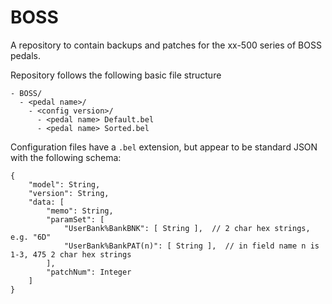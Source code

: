 # BOSS

A repository to contain backups and patches for the xx-500 series of BOSS pedals.

Repository follows the following basic file structure

    - BOSS/
      - <pedal name>/
        - <config version>/
          - <pedal name> Default.bel
          - <pedal name> Sorted.bel

Configuration files have a `.bel` extension, but appear to be standard JSON with the following schema:

    {
        "model": String,
        "version": String,
        "data: [
            "memo": String,
            "paramSet": [
                "UserBank%BankBNK": [ String ],  // 2 char hex strings, e.g. "6D"
                "UserBank%BankPAT(n)": [ String ],  // in field name n is 1-3, 475 2 char hex strings
            ],
            "patchNum": Integer
        ]
    }
